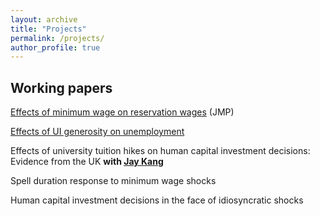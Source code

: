 ```yaml
---
layout: archive
title: "Projects"
permalink: /projects/
author_profile: true
---
```


## Working papers
[Effects of minimum wage on reservation wages](/files/research_projects/JMP/JMP_draft.pdf) (JMP)

[Effects of UI generosity on unemployment](/files/research_projects/SYP/fnl_drft.pdf)

Effects of university tuition hikes on human capital investment decisions: Evidence from the UK __with [Jay Kang](https://www.hyunjaekang.com/)__

Spell duration response to minimum wage shocks

Human capital investment decisions in the face of idiosyncratic shocks

<!--
## Selected Peer-Reviewed Papers

{% for post in site.selected reversed %}
  {% include archive-single-research.html %}
{% endfor %}

## Other Publications

{% for post in site.research reversed %}
  {% include archive-single-research.html %}
{% endfor %}

## Working Papers

{% for post in site.workingpapers reversed %}
  {% include archive-single-research.html %}
{% endfor %} -->

